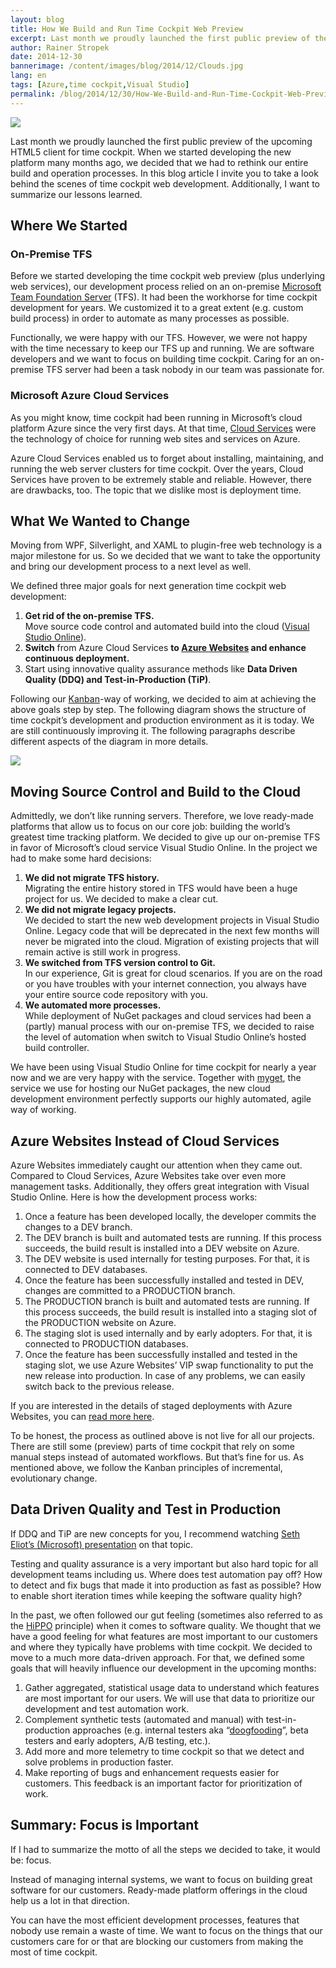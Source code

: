 ```yaml
---
layout: blog
title: How We Build and Run Time Cockpit Web Preview
excerpt: Last month we proudly launched the first public preview of the upcoming HTML5 client for time cockpit. When we started developing the new platform many months ago, we also decided that we had to rethink our entire build and operation processes. In this blog article I invite you to take a look behind the scenes of time cockpit web development. Additionally, I want to summarize our lessons learned.
author: Rainer Stropek
date: 2014-12-30
bannerimage: /content/images/blog/2014/12/Clouds.jpg
lang: en
tags: [Azure,time cockpit,Visual Studio]
permalink: /blog/2014/12/30/How-We-Build-and-Run-Time-Cockpit-Web-Preview
---
```


<p>
  <img src="{{site.baseurl}}/content/images/blog/2014/12/Clouds.jpg" />
</p><p>Last month we proudly launched the first public preview of the upcoming HTML5 client for time cockpit. When we started developing the new platform many months ago, we decided that we had to rethink our entire build and operation processes. In this blog article I invite you to take a look behind the scenes of time cockpit web development. Additionally, I want to summarize our lessons learned.</p><h2>Where We Started</h2><h3>On-Premise TFS</h3><p>Before we started developing the time cockpit web preview (plus underlying web services), our development process relied on an on-premise <a href="http://msdn.microsoft.com/en-us/vstudio/ff637362.aspx" target="_blank">Microsoft Team Foundation Server</a> (TFS). It had been the workhorse for time cockpit development for years. We customized it to a great extent (e.g. custom build process) in order to automate as many processes as possible.</p><p>Functionally, we were happy with our TFS. However, we were not happy with the time necessary to keep our TFS up and running. We are software developers and we want to focus on building time cockpit. Caring for an on-premise TFS server had been a task nobody in our team was passionate for.</p><h3>Microsoft Azure Cloud Services</h3><p>As you might know, time cockpit had been running in Microsoft’s cloud platform Azure since the very first days. At that time, <a href="http://azure.microsoft.com/en-us/services/cloud-services/" target="_blank">Cloud Services</a> were the technology of choice for running web sites and services on Azure.</p><p>Azure Cloud Services enabled us to forget about installing, maintaining, and running the web server clusters for time cockpit. Over the years, Cloud Services have proven to be extremely stable and reliable. However, there are drawbacks, too. The topic that we dislike most is deployment time.</p><h2>What We Wanted to Change</h2><p>Moving from WPF, Silverlight, and XAML to plugin-free web technology is a major milestone for us. So we decided that we want to take the opportunity and bring our development process to a next level as well.</p><p class="showcase">We defined three major goals for next generation time cockpit web development:</p><ol>
  <li>
    <strong>Get rid of the on-premise TFS.</strong>
    <br />
 Move source code control and automated build into the cloud (<a href="http://www.visualstudio.com/" target="_blank">Visual Studio Online</a>).</li>
  <li>
    <strong>Switch</strong> from Azure Cloud Services <strong>to <a href="http://azure.microsoft.com/en-us/services/websites/" target="_blank">Azure Websites</a> and enhance continuous deployment.</strong></li>
  <li>Start using innovative quality assurance methods like <strong>Data Driven Quality (DDQ) and Test-in-Production (TiP)</strong>.</li>
</ol><p>Following our <a href="http://en.wikipedia.org/wiki/Kanban_(development)" target="_blank">Kanban</a>-way of working, we decided to aim at achieving the above goals step by step. The following diagram shows the structure of time cockpit’s development and production environment as it is today. We are still continuously improving it. The following paragraphs describe different aspects of the diagram in more details.</p><p>
  <img src="{{site.baseurl}}/content/images/blog/2014/12/InfoDiagramBuild.png" />
</p><h2>Moving Source Control and Build to the Cloud</h2><p>Admittedly, we don’t like running servers. Therefore, we love ready-made platforms that allow us to focus on our core job: building the world’s greatest time tracking platform. We decided to give up our on-premise TFS in favor of Microsoft’s cloud service Visual Studio Online. In the project we had to make some hard decisions:</p><ol>
  <li>
    <strong>We did not migrate TFS history.</strong>
    <br />
 Migrating the entire history stored in TFS would have been a huge project for us. We decided to make a clear cut.</li>
  <li>
    <strong>We did not migrate legacy projects.</strong>
    <br />
 We decided to start the new web development projects in Visual Studio Online. Legacy code that will be deprecated in the next few months will never be migrated into the cloud. Migration of existing projects that will remain active is still work in progress.</li>
  <li>
    <strong>We switched from TFS version control to Git.</strong>
    <br />
 In our experience, Git is great for cloud scenarios. If you are on the road or you have troubles with your internet connection, you always have your entire source code repository with you.</li>
  <li>
    <strong>We automated more processes.</strong>
    <br />
 While deployment of NuGet packages and cloud services had been a (partly) manual process with our on-premise TFS, we decided to raise the level of automation when switch to Visual Studio Online’s hosted build controller.</li>
</ol><p class="showcase">We have been using Visual Studio Online for time cockpit for nearly a year now and we are very happy with the service. Together with <a href="http://www.myget.org/" target="_blank">myget</a>, the service we use for hosting our NuGet packages, the new cloud development environment perfectly supports our highly automated, agile way of working.</p><h2>Azure Websites Instead of Cloud Services</h2><p>Azure Websites immediately caught our attention when they came out. Compared to Cloud Services, Azure Websites take over even more management tasks. Additionally, they offers great integration with Visual Studio Online. Here is how the development process works:</p><ol>
  <li>Once a feature has been developed locally, the developer commits the changes to a DEV branch.</li>
  <li>The DEV branch is built and automated tests are running. If this process succeeds, the build result is installed into a DEV website on Azure.</li>
  <li>The DEV website is used internally for testing purposes. For that, it is connected to DEV databases.</li>
  <li>Once the feature has been successfully installed and tested in DEV, changes are committed to a PRODUCTION branch.</li>
  <li>The PRODUCTION branch is built and automated tests are running. If this process succeeds, the build result is installed into a staging slot of the PRODUCTION website on Azure.</li>
  <li>The staging slot is used internally and by early adopters. For that, it is connected to PRODUCTION databases.</li>
  <li>Once the feature has been successfully installed and tested in the staging slot, we use Azure Websites’ VIP swap functionality to put the new release into production. In case of any problems, we can easily switch back to the previous release.</li>
</ol><p class="showcase">If you are interested in the details of staged deployments with Azure Websites, you can <a href="http://azure.microsoft.com/en-us/documentation/articles/web-sites-staged-publishing/" target="_blank">read more here</a>.</p><p>To be honest, the process as outlined above is not live for all our projects. There are still some (preview) parts of time cockpit that rely on some manual steps instead of automated workflows. But that’s fine for us. As mentioned above, we follow the Kanban principles of incremental, evolutionary change.</p><h2>Data Driven Quality and Test in Production</h2><p class="showcase">If DDQ and TiP are new concepts for you, I recommend watching <a href="http://vimeo.com/95570706" target="_blank">Seth Eliot’s (Microsoft) presentation</a> on that topic.</p><p>Testing and quality assurance is a very important but also hard topic for all development teams including us. Where does test automation pay off? How to detect and fix bugs that made it into production as fast as possible? How to enable short iteration times while keeping the software quality high?</p><p>In the past, we often followed our gut feeling (sometimes also referred to as the <a href="http://whatis.techtarget.com/definition/HiPPOs-highest-paid-persons-opinions" target="_blank">HiPPO</a> principle) when it comes to software quality. We thought that we have a good feeling for what features are most important to our customers and where they typically have problems with time cockpit. We decided to move to a much more data-driven approach. For that, we defined some goals that will heavily influence our development in the upcoming months:</p><ol>
  <li>Gather aggregated, statistical usage data to understand which features are most important for our users. We will use that data to prioritize our development and test automation work.</li>
  <li>Complement synthetic tests (automated and manual) with test-in-production approaches (e.g. internal testers aka “<a href="http://en.wikipedia.org/wiki/Eating_your_own_dog_food" target="_blank">doogfooding</a>”, beta testers and early adopters, A/B testing, etc.).</li>
  <li>Add more and more telemetry to time cockpit so that we detect and solve problems in production faster.</li>
  <li>Make reporting of bugs and enhancement requests easier for customers. This feedback is an important factor for prioritization of work.</li>
</ol><h2>Summary: Focus is Important</h2><p class="showcase">If I had to summarize the motto of all the steps we decided to take, it would be: focus.</p><p>Instead of managing internal systems, we want to focus on building great software for our customers. Ready-made platform offerings in the cloud help us a lot in that direction.</p><p>You can have the most efficient development processes, features that nobody use remain a waste of time. We want to focus on the things that our customers care for or that are blocking our customers from making the most of time cockpit.</p>